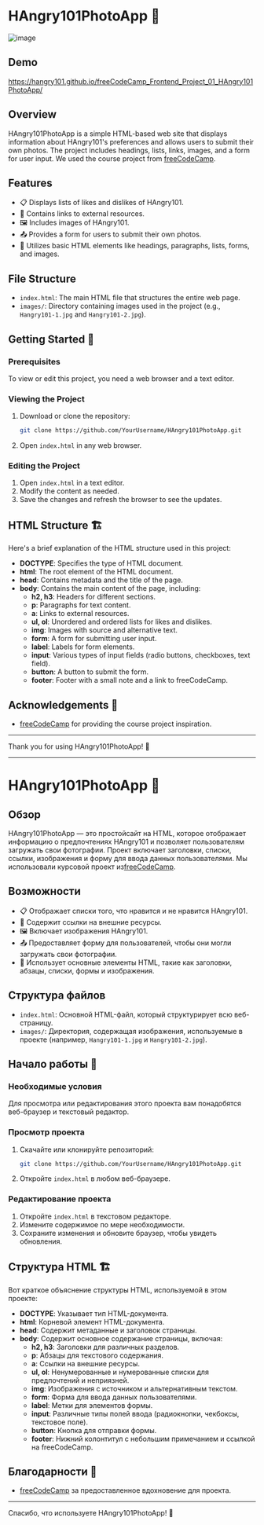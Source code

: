 # HAngry101PhotoApp 📸
![image](https://github.com/HAngry101/freeCodeCamp_Frontend_Project_01_HAngry101PhotoApp/assets/168013853/662c409a-2e92-4b2a-b495-6befdb192a5a)


## Demo
https://hangry101.github.io/freeCodeCamp_Frontend_Project_01_HAngry101PhotoApp/


## Overview
HAngry101PhotoApp is a simple HTML-based web site that displays information about HAngry101's preferences and allows users to submit their own photos. The project includes headings, lists, links, images, and a form for user input. 
We used the course project from [freeCodeCamp](https://freecodecamp.org).

## Features
- 📋 Displays lists of likes and dislikes of HAngry101.
- 🔗 Contains links to external resources.
- 🖼️ Includes images of HAngry101.
- 📤 Provides a form for users to submit their own photos.
- 📝 Utilizes basic HTML elements like headings, paragraphs, lists, forms, and images.

## File Structure
- `index.html`: The main HTML file that structures the entire web page.
- `images/`: Directory containing images used in the project (e.g., `Hangry101-1.jpg` and `Hangry101-2.jpg`).

## Getting Started 🚀
### Prerequisites
To view or edit this project, you need a web browser and a text editor.

### Viewing the Project
1. Download or clone the repository:
   ```bash
   git clone https://github.com/YourUsername/HAngry101PhotoApp.git
   ```
2. Open `index.html` in any web browser.

### Editing the Project
1. Open `index.html` in a text editor.
2. Modify the content as needed.
3. Save the changes and refresh the browser to see the updates.

## HTML Structure 🏗️
Here's a brief explanation of the HTML structure used in this project:

- **DOCTYPE**: Specifies the type of HTML document.
- **html**: The root element of the HTML document.
- **head**: Contains metadata and the title of the page.
- **body**: Contains the main content of the page, including:
  - **h2, h3**: Headers for different sections.
  - **p**: Paragraphs for text content.
  - **a**: Links to external resources.
  - **ul, ol**: Unordered and ordered lists for likes and dislikes.
  - **img**: Images with source and alternative text.
  - **form**: A form for submitting user input.
  - **label**: Labels for form elements.
  - **input**: Various types of input fields (radio buttons, checkboxes, text field).
  - **button**: A button to submit the form.
  - **footer**: Footer with a small note and a link to freeCodeCamp.


## Acknowledgements 🙏
- [freeCodeCamp](https://freecodecamp.org) for providing the course project inspiration.


---

Thank you for using HAngry101PhotoApp! 🎉


-------

# HAngry101PhotoApp 📸

## Обзор
HAngry101PhotoApp — это простойсайт на HTML, которое отображает информацию о предпочтениях HAngry101 и позволяет пользователям загружать свои фотографии. Проект включает заголовки, списки, ссылки, изображения и форму для ввода данных пользователями. 
Мы использовали курсовой проект из[freeCodeCamp](https://freecodecamp.org).

## Возможности
- 📋 Отображает списки того, что нравится и не нравится HAngry101.
- 🔗 Содержит ссылки на внешние ресурсы.
- 🖼️ Включает изображения HAngry101.
- 📤 Предоставляет форму для пользователей, чтобы они могли загружать свои фотографии.
- 📝 Использует основные элементы HTML, такие как заголовки, абзацы, списки, формы и изображения.

## Структура файлов
- `index.html`: Основной HTML-файл, который структурирует всю веб-страницу.
- `images/`: Директория, содержащая изображения, используемые в проекте (например, `Hangry101-1.jpg` и `Hangry101-2.jpg`).

## Начало работы 🚀
### Необходимые условия
Для просмотра или редактирования этого проекта вам понадобятся веб-браузер и текстовый редактор.

### Просмотр проекта
1. Скачайте или клонируйте репозиторий:
   ```bash
   git clone https://github.com/YourUsername/HAngry101PhotoApp.git
   ```
2. Откройте `index.html` в любом веб-браузере.

### Редактирование проекта
1. Откройте `index.html` в текстовом редакторе.
2. Измените содержимое по мере необходимости.
3. Сохраните изменения и обновите браузер, чтобы увидеть обновления.

## Структура HTML 🏗️
Вот краткое объяснение структуры HTML, используемой в этом проекте:

- **DOCTYPE**: Указывает тип HTML-документа.
- **html**: Корневой элемент HTML-документа.
- **head**: Содержит метаданные и заголовок страницы.
- **body**: Содержит основное содержание страницы, включая:
  - **h2, h3**: Заголовки для различных разделов.
  - **p**: Абзацы для текстового содержания.
  - **a**: Ссылки на внешние ресурсы.
  - **ul, ol**: Ненумерованные и нумерованные списки для предпочтений и неприязней.
  - **img**: Изображения с источником и альтернативным текстом.
  - **form**: Форма для ввода данных пользователями.
  - **label**: Метки для элементов формы.
  - **input**: Различные типы полей ввода (радиокнопки, чекбоксы, текстовое поле).
  - **button**: Кнопка для отправки формы.
  - **footer**: Нижний колонтитул с небольшим примечанием и ссылкой на freeCodeCamp.

## Благодарности 🙏
- [freeCodeCamp](https://freecodecamp.org) за предоставленное вдохновение для проекта.

---

Спасибо, что используете HAngry101PhotoApp! 🎉


